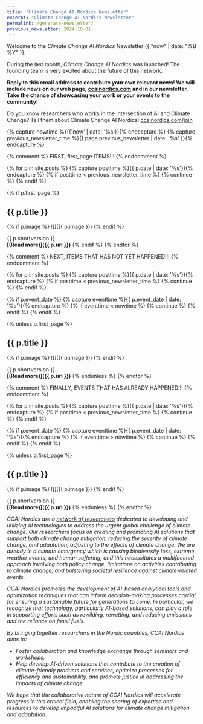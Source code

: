 ```yaml
---
title: "Climate Change AI Nordics Newsletter"
excerpt: "Climate Change AI Nordics Newsletter"
permalink: /generate-newsletter/
previous_newsletter: 2024-10-01
---
```


<style>
img{
width: 8em;
float: right;
}
</style>

Welcome to the *Climate Change AI Nordics* Newsletter {{ "now" | date: "%B %Y" }}.

During the last month, *Climate Change AI Nordics* was launched! The founding team is very excited about the future of this network.

**Reply to this email address to contribute your own relevant news! We will include news on our web page, [ccainordics.com](https://ccainordics.com) and in our newsletter. Take the chance of showcasing your work or your events to the community!**

Do you know researchers who works in the intersection of AI and Climate Change? Tell them about Climate Change AI Nordics! [ccainordics.com/join](https://ccainordics.com/join)

{% capture nowtime %}{{'now' | date: '%s'}}{% endcapture %}
{% capture previous_newsletter_time %}{{ page.previous_newsletter | date: '%s' }}{% endcapture %}

{% comment %} FIRST, first_page ITEMS!!! {% endcomment %}

{% for p in site.posts %}
{% capture posttime %}{{ p.date | date: '%s'}}{% endcapture %}
{% if posttime < previous_newsletter_time %}
{% continue %}
{% endif %}

{% if p.first_page %}
## {{ p.title }}

{% if p.image %}
![]({{ p.image  }})
{% endif %}

{{ p.shortversion }}<br />
**[(Read more)]({{ p.url }})**
{% endif %}
{% endfor %}

{% comment %} NEXT, ITEMS THAT HAS NOT YET HAPPENED!!! {% endcomment %}

{% for p in site.posts %}
{% capture posttime %}{{ p.date | date: '%s'}}{% endcapture %}
{% if posttime < previous_newsletter_time %}
{% continue %}
{% endif %}

{% if p.event_date %}
{% capture eventtime %}{{ p.event_date | date: '%s'}}{% endcapture %}
{% if eventtime < nowtime %}
{% continue %}
{% endif %}
{% endif %}

{% unless p.first_page %}
## {{ p.title }}

{% if p.image %}
![]({{ p.image  }})
{% endif %}

{{ p.shortversion }}<br />
**[(Read more)]({{ p.url }})**
{% endunless %}
{% endfor %}

{% comment %} FINALLY, EVENTS THAT HAS ALREADY HAPPENED!!! {% endcomment %}

{% for p in site.posts %}
{% capture posttime %}{{ p.date | date: '%s'}}{% endcapture %}
{% if posttime < previous_newsletter_time %}
{% continue %}
{% endif %}

{% if p.event_date %}
{% capture eventtime %}{{ p.event_date | date: '%s'}}{% endcapture %}
{% if eventtime > nowtime %}
{% continue %}
{% endif %}
{% endif %}

{% unless p.first_page %}
## {{ p.title }}

{% if p.image %}
![]({{ p.image  }})
{% endif %}

{{ p.shortversion }}<br />
**[(Read more)]({{ p.url }})**
{% endunless %}
{% endfor %}

*CCAI Nordics are a [network of researchers](/people/) dedicated to developing and utilizing AI technologies to address the urgent global challenge of climate change. Our researchers focus on creating and promoting AI solutions that support both climate change mitigation, reducing the severity of climate change, and adaptation, adjusting to the effects of climate change. We are already in a climate emergency which is causing biodiversity loss, extreme weather events, and human suffering, and this necessitates a multifaceted approach involving both policy change, limitations on activities contributing to climate change, and bolstering societal resilience against climate-related events.*

*CCAI Nordics promotes the development of AI-based analytical tools and optimization techniques that can inform decision-making processes crucial for ensuring a sustainable future for generations to come. In particular, we recognize that technology, particularly AI-based solutions, can play a role in supporting efforts such as rewilding, rewetting, and reducing emissions and the reliance on fossil fuels.*

*By bringing together researchers in the Nordic countries, CCAI Nordics aims to:*

* *Foster collaboration and knowledge exchange through seminars and workshops.*
* *Help develop AI-driven solutions that contribute to the creation of climate-friendly products and services, optimize processes for efficiency and sustainability, and promote justice in addressing the impacts of climate change.*

*We hope that the collaborative nature of CCAI Nordics will accelerate progress in this critical field, enabling the sharing of expertise and resources to develop impactful AI solutions for climate change mitigation and adaptation.*

